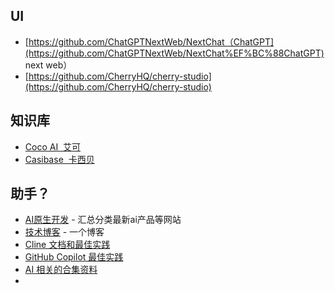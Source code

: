 
## UI

- [https://github.com/ChatGPTNextWeb/NextChat（ChatGPT](https://github.com/ChatGPTNextWeb/NextChat%EF%BC%88ChatGPT) next web）
- [https://github.com/CherryHQ/cherry-studio](https://github.com/CherryHQ/cherry-studio)

## 知识库

- [Coco AI  艾可](https://github.com/deepseek-ai/awesome-deepseek-integration/blob/main/docs/Coco%20AI/README.md)
- [Casibase  卡西贝](https://casibase.org/docs/category/beginner-guide/)

## 助手？

- [AI原生开发](https://landscape.ainativedev.io/) - 汇总分类最新ai产品等网站
- [技术博客](https://lilianweng.github.io/) - 一个博客
- [Cline 文档和最佳实践](https://github.com/nickbaumann98/cline_docs)
- [GitHub Copilot 最佳实践](https://docs.github.com/en/copilot/using-github-copilot/best-practices-for-using-github-copilot)
- [AI 相关的合集资料](https://github.com/chiphuyen/aie-book/blob/main/resources.md)
- 
